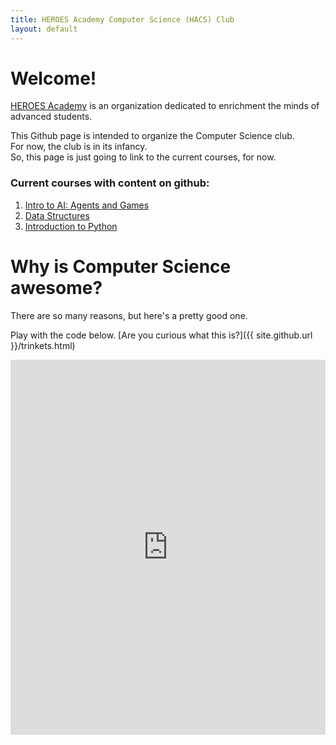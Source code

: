```yaml
---
title: HEROES Academy Computer Science (HACS) Club
layout: default
---
```


# Welcome!

[HEROES Academy](http://heroesgifted.org) is an organization dedicated to enrichment the minds of advanced students.  

This Github page is intended to organize the Computer Science club.  
For now, the club is in its infancy.  
So, this page is just going to link to the current courses, for now.

### Current courses with content on github:
1. [Intro to AI: Agents and Games](http://ai-winter-2016.readthedocs.org/en/latest/index.html)
2. [Data Structures](http://datastructures-winter-2016.readthedocs.org/)
3. [Introduction to Python](http://intropython-winter-2016.readthedocs.org/en/latest/)


# Why is Computer Science awesome?

There are so many reasons, but here's a pretty good one.

Play with the code below.  [Are you curious what this is?]({{ site.github.url }}/trinkets.html)

<iframe src="https://trinket.io/embed/python/0e731cdd38" width="100%" height="600" frameborder="0" marginwidth="0" marginheight="0" allowfullscreen></iframe>
